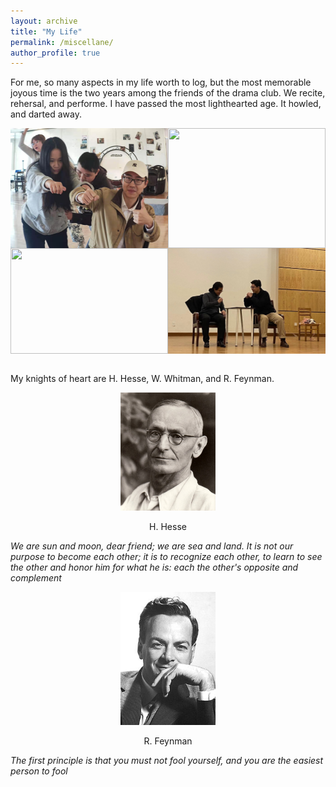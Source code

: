```yaml
---
layout: archive
title: "My Life"
permalink: /miscellane/
author_profile: true
---
```


For me, so many aspects in my life worth to log, but the most memorable joyous time is the two years among the friends of the drama club. We recite, rehersal, and performe. I have passed the most lighthearted age. It howled, and darted away. 

<!-- 两行两列排列办法-->

<style>
    .div1 {
        display: flex;
    }
    .div12 {
        flex:1;
        self-align:center;
    }
    .img1 {
        width:100%!important;
        height:100%!important;
    }
    </style>

<div class="div1">

<div class="div12">
<img class="img1" src="/_pages/bus.jpg"  width="100%" height="100%"/>
</div>

<div class="div12">
<img  class="img1" src="/_pages/age.jpg"  width="100%" height="100%"/>
</div>

</div>

<div class="div1">

<div class="div12">
<img class="img1" src="/_pages/allofus.jpg"  width="100%" height="100%"/>
</div>

<div class="div12">
<img class="img1" src="/_pages/chameleon.jpg"  width="100%" height="100%"/>
</div>

</div>

<br>

My knights of heart are H. Hesse, W. Whitman, and R. Feynman.

<p style="text-align:center;"> <img src="/_pages/hesse.jpg"  width="30%" height=""/></p>

<p style="text-align:center;"> H. Hesse </p>

*We are sun and moon, dear friend; we are sea and land. It is not our purpose to become each other; it is to recognize each other, to learn to see the other and honor him for what he is: each the other's opposite and complement*

<p style="text-align:center;"> <img src="/_pages/feynman.jpg"  width="30%" height=""/></p>

<p style="text-align:center;"> R. Feynman </p>

*The first principle is that you must not fool yourself, and you are the easiest person to fool*
